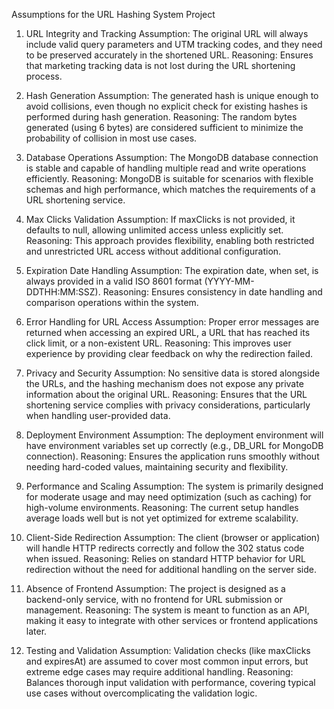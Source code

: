 Assumptions for the URL Hashing System Project

1. URL Integrity and Tracking
Assumption: The original URL will always include valid query parameters and UTM tracking codes, and they need to be preserved accurately in the shortened URL.
Reasoning: Ensures that marketing tracking data is not lost during the URL shortening process.

2. Hash Generation
Assumption: The generated hash is unique enough to avoid collisions, even though no explicit check for existing hashes is performed during hash generation.
Reasoning: The random bytes generated (using 6 bytes) are considered sufficient to minimize the probability of collision in most use cases.

3. Database Operations
Assumption: The MongoDB database connection is stable and capable of handling multiple read and write operations efficiently.
Reasoning: MongoDB is suitable for scenarios with flexible schemas and high performance, which matches the requirements of a URL shortening service.

4. Max Clicks Validation
Assumption: If maxClicks is not provided, it defaults to null, allowing unlimited access unless explicitly set.
Reasoning: This approach provides flexibility, enabling both restricted and unrestricted URL access without additional configuration.

5. Expiration Date Handling
Assumption: The expiration date, when set, is always provided in a valid ISO 8601 format (YYYY-MM-DDTHH:MM:SSZ).
Reasoning: Ensures consistency in date handling and comparison operations within the system.

6. Error Handling for URL Access
Assumption: Proper error messages are returned when accessing an expired URL, a URL that has reached its click limit, or a non-existent URL.
Reasoning: This improves user experience by providing clear feedback on why the redirection failed.

7. Privacy and Security
Assumption: No sensitive data is stored alongside the URLs, and the hashing mechanism does not expose any private information about the original URL.
Reasoning: Ensures that the URL shortening service complies with privacy considerations, particularly when handling user-provided data.

8. Deployment Environment
Assumption: The deployment environment will have environment variables set up correctly (e.g., DB_URL for MongoDB connection).
Reasoning: Ensures the application runs smoothly without needing hard-coded values, maintaining security and flexibility.

9. Performance and Scaling
Assumption: The system is primarily designed for moderate usage and may need optimization (such as caching) for high-volume environments.
Reasoning: The current setup handles average loads well but is not yet optimized for extreme scalability.

10. Client-Side Redirection
Assumption: The client (browser or application) will handle HTTP redirects correctly and follow the 302 status code when issued.
Reasoning: Relies on standard HTTP behavior for URL redirection without the need for additional handling on the server side.

11. Absence of Frontend
Assumption: The project is designed as a backend-only service, with no frontend for URL submission or management.
Reasoning: The system is meant to function as an API, making it easy to integrate with other services or frontend applications later.

12. Testing and Validation
Assumption: Validation checks (like maxClicks and expiresAt) are assumed to cover most common input errors, but extreme edge cases may require additional handling.
Reasoning: Balances thorough input validation with performance, covering typical use cases without overcomplicating the validation logic.
